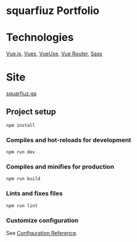 # squarfiuz Portfolio

# Technologies
[Vue.js](https://vuejs.org), [Vuex](https://vuex.vuejs.org), [VueUse](https://vueuse.org), [Vue Router](https://router.vuejs.org), [Sass](https://sass-lang.com)

# Site
[squarfiuz.ga](https://squarfiuz.ga)

## Project setup
```
npm install
```

### Compiles and hot-reloads for development
```
npm run dev
```

### Compiles and minifies for production
```
npm run build
```

### Lints and fixes files
```
npm run lint
```

### Customize configuration
See [Configuration Reference](https://cli.vuejs.org/config/).
